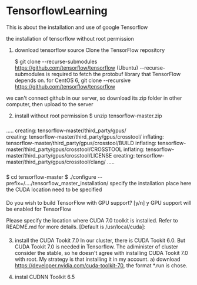 # TensorflowLearning
This is about the installation and use of google Tensorflow

the installation of tensorflow without root permission

1. download tensorflow source 
  Clone the TensorFlow repository

   $ git clone --recurse-submodules https://github.com/tensorflow/tensorflow  (Ubuntu)
    --recurse-submodules is required to fetch the protobuf library that TensorFlow depends on.
 for CentOS 6, git clone --recursive https://github.com/tensorflow/tensorflow
 
 we can't connect github in our server, so download its zip folder in other computer, then upload to the server

2. install without root permission
$ unzip tensorflow-master.zip
#####
.....
   creating: tensorflow-master/third_party/gpus/                                                              
   creating: tensorflow-master/third_party/gpus/crosstool/
  inflating: tensorflow-master/third_party/gpus/crosstool/BUILD
  inflating: tensorflow-master/third_party/gpus/crosstool/CROSSTOOL
  inflating: tensorflow-master/third_party/gpus/crosstool/LICENSE
   creating: tensorflow-master/third_party/gpus/crosstool/clang/
.....
#####
$ cd tensorflow-master
$ ./configure --prefix=/..../tensorflow_master_installation/   specify the installation place
here the CUDA location need to be specified
####
Do you wish to build TensorFlow with GPU support? [y/n] y
GPU support will be enabled for TensorFlow

Please specify the location where CUDA 7.0 toolkit is installed. Refer to README.md for more details. [Default is /usr/local/cuda]:
####

3. install the CUDA Tookit 7.0
 In our cluster, there is CUDA Tookit 6.0. But CUDA Tookit 7.0 is needed in Tensorflow. The adiminister of cluster consider the stable, so he doesn't agree with installing CUDA Tookit 7.0 with root. My strategy is that installing it in my account.
 a) download https://developer.nvidia.com/cuda-toolkit-70,  the format *.run is chose.

4. instal CUDNN Toolkit 6.5
